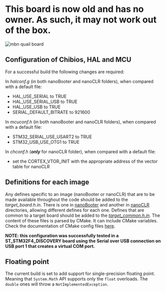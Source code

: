 # This board is now old and has no owner. As such, it may not work out of the box.

![mbn quail board](https://github.com/nanoframework/nanoframework.github.io/blob/pages-source/images/reference-targets/mbn-quail_board.png?raw=true)

## Configuration of Chibios, HAL and MCU

For a successful build the following changes are required:

In _halconf.g_ (in both nanoBooter and nanoCLR folders), when compared with a default file:

- HAL_USE_SERIAL to TRUE
- HAL_USE_SERIAL_USB to TRUE
- HAL_USE_USB to TRUE
- SERIAL_DEFAULT_BITRATE to 921600

In _mcuconf.h_ (in both nanoBooter and nanoCLR folders), when compared with a default file:

- STM32_SERIAL_USE_USART2 to TRUE
- STM32_USB_USE_OTG1 to TRUE

In _chconf.h_ (_**only**_ for nanoCLR folder), when compared with a default file:

- set the CORTEX_VTOR_INIT with the appropriate address of the vector table for nanoCLR

## Definitions for each image

Any defines specific to an image (nanoBooter or nanoCLR) that are to be made available throughout the code should be added to the _target_board.h.in_. There is one in [nanoBooter](nanoBooter/target_board.h.in) and another in [nanoCLR](nanoCLR/target_board.h.in) directories, allowing different defines for each one.
Defines that are common to a target board should be added to the [_target_common.h.in_](target_common.h.in).
The content of these files is parsed by CMake. It can include CMake variables. Check the documentation of CMake config files [here](https://cmake.org/cmake/help/v3.7/command/configure_file.html?highlight=configure_file).

**NOTE: this configuration was successfully tested in a ST_STM32F4_DISCOVERY board using the Serial over USB connection on USB port 1 that creates a virtual COM port.**

## Floating point

The current build is set to add support for single-precision floating point.
Meaning that `System.Math` API supports only the `float` overloads. The `double` ones will throw a `NotImplementedException`.
